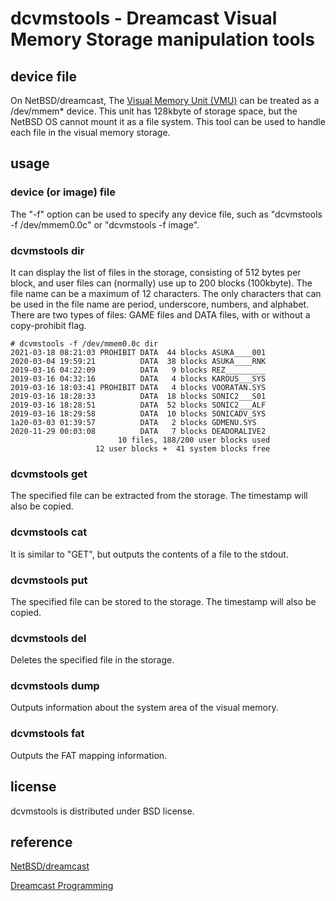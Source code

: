 # dcvmstools - Dreamcast Visual Memory Storage manipulation tools

## device file
On NetBSD/dreamcast, The [Visual Memory Unit (VMU)](https://en.wikipedia.org/wiki/VMU) can be treated as a /dev/mmem* device.
This unit has 128kbyte of storage space, but the NetBSD OS cannot mount it as a file system.
This tool can be used to handle each file in the visual memory storage.

## usage

### device (or image) file
The "-f" option can be used to specify any device file, such as "dcvmstools -f /dev/mmem0.0c" or "dcvmstools -f image".

### dcvmstools dir
It can display the list of files in the storage, consisting of 512 bytes per block, and user files can (normally) use up to 200 blocks (100kbyte).
The file name can be a maximum of 12 characters.
The only characters that can be used in the file name are period, underscore, numbers, and alphabet.
There are two types of files: GAME files and DATA files, with or without a copy-prohibit flag.

```
# dcvmstools -f /dev/mmem0.0c dir
2021-03-18 08:21:03 PROHIBIT DATA  44 blocks ASUKA____001
2020-03-04 19:59:21          DATA  38 blocks ASUKA____RNK
2019-03-16 04:22:09          DATA   9 blocks REZ_________
2019-03-16 04:32:16          DATA   4 blocks KAROUS___SYS
2019-03-16 18:03:41 PROHIBIT DATA   4 blocks VOORATAN.SYS
2019-03-16 18:28:33          DATA  18 blocks SONIC2___S01
2019-03-16 18:28:51          DATA  52 blocks SONIC2___ALF
2019-03-16 18:29:58          DATA  10 blocks SONICADV_SYS
1a20-03-03 01:39:57          DATA   2 blocks GDMENU.SYS
2020-11-29 00:03:08          DATA   7 blocks DEADORALIVE2
                        10 files, 188/200 user blocks used
                   12 user blocks +  41 system blocks free
```

### dcvmstools get
The specified file can be extracted from the storage.
The timestamp will also be copied.

### dcvmstools cat
It is similar to "GET", but outputs the contents of a file to the stdout.

### dcvmstools put
The specified file can be stored to the storage.
The timestamp will also be copied.

### dcvmstools del
Deletes the specified file in the storage.

### dcvmstools dump
Outputs information about the system area of the visual memory.

### dcvmstools fat
Outputs the FAT mapping information.

## license
dcvmstools is distributed under BSD license.

## reference
[NetBSD/dreamcast](http://wiki.netbsd.org/ports/dreamcast/)

[Dreamcast Programming](http://mc.pp.se/dc/)

